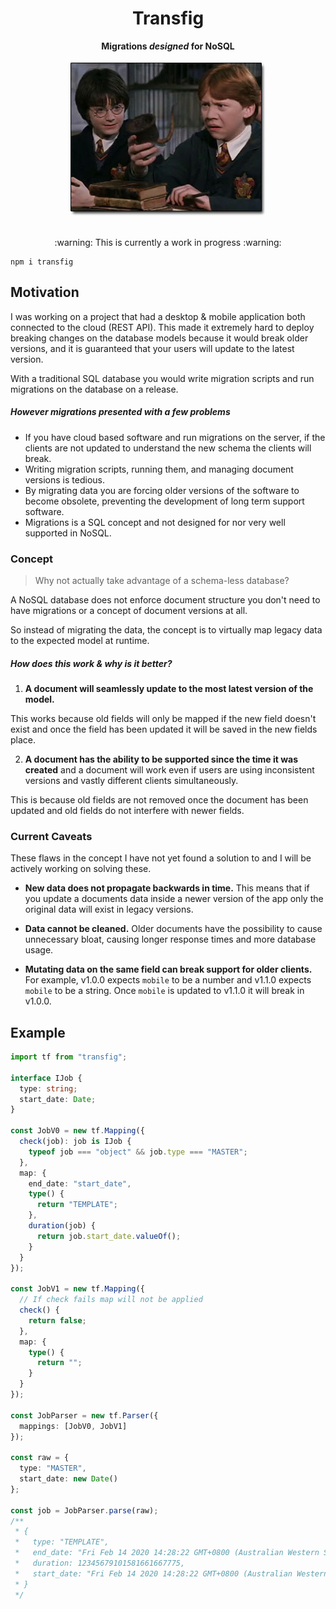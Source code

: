 <div align="center">
  <h1>Transfig</h1>
  <b>Migrations <i>designed</i> for NoSQL</b>
  <br />
  <br />
  <img src="image.jpg" alt="Harry Potter Rat Goblet" />
  <br />
  <br />
  <p>:warning: This is currently a work in progress :warning:</p>
</div>

```
npm i transfig
```

## Motivation

I was working on a project that had a desktop & mobile application both connected to the cloud (REST API). This made it extremely hard to deploy breaking changes on the database models because it would break older versions, and it is guaranteed that your users will update to the latest version.

With a traditional SQL database you would write migration scripts and run migrations on the database on a release.

##### However migrations presented with a few problems

- If you have cloud based software and run migrations on the server, if the clients are not updated to understand the new schema the clients will break.
- Writing migration scripts, running them, and managing document versions is tedious.
- By migrating data you are forcing older versions of the software to become obsolete, preventing the development of long term support software.
- Migrations is a SQL concept and not designed for nor very well supported in NoSQL.

### Concept

> Why not actually take advantage of a schema-less database?

A NoSQL database does not enforce document structure you don't need to have migrations or a concept of document versions at all.

So instead of migrating the data, the concept is to virtually map legacy data to the expected model at runtime.

##### How does this work & why is it better?

1. **A document will seamlessly update to the most latest version of the model.**

This works because old fields will only be mapped if the new field doesn't exist and once the field has been updated it will be saved in the new fields place.

2. **A document has the ability to be supported since the time it was created** and a document will work even if users are using inconsistent versions and vastly different clients simultaneously.

This is because old fields are not removed once the document has been updated and old fields do not interfere with newer fields.

### Current Caveats

These flaws in the concept I have not yet found a solution to and I will be actively working on solving these.

- **New data does not propagate backwards in time.** This means that if you update a documents data inside a newer version of the app only the original data will exist in legacy versions.

- **Data cannot be cleaned.** Older documents have the possibility to cause unnecessary bloat, causing longer response times and more database usage.

- **Mutating data on the same field can break support for older clients.** For example, v1.0.0 expects `mobile` to be a number and v1.1.0 expects `mobile` to be a string. Once `mobile` is updated to v1.1.0 it will break in v1.0.0.

## Example

```typescript
import tf from "transfig";

interface IJob {
  type: string;
  start_date: Date;
}

const JobV0 = new tf.Mapping({
  check(job): job is IJob {
    typeof job === "object" && job.type === "MASTER";
  },
  map: {
    end_date: "start_date",
    type() {
      return "TEMPLATE";
    },
    duration(job) {
      return job.start_date.valueOf();
    }
  }
});

const JobV1 = new tf.Mapping({
  // If check fails map will not be applied
  check() {
    return false;
  },
  map: {
    type() {
      return "";
    }
  }
});

const JobParser = new tf.Parser({
  mappings: [JobV0, JobV1]
});

const raw = {
  type: "MASTER",
  start_date: new Date()
};

const job = JobParser.parse(raw);
/**
 * {
 *   type: "TEMPLATE",
 *   end_date: "Fri Feb 14 2020 14:28:22 GMT+0800 (Australian Western Standard Time)",
 *   duration: 12345679101581661667775,
 *   start_date: "Fri Feb 14 2020 14:28:22 GMT+0800 (Australian Western Standard Time)"
 * }
 */
```
